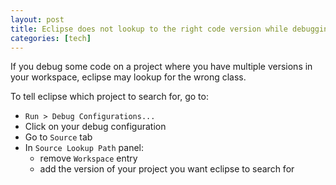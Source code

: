 ```yaml
---
layout: post
title: Eclipse does not lookup to the right code version while debugging
categories: [tech]
---
```

If you debug some code on a project where you have multiple versions in your workspace, eclipse may lookup for the wrong class.

To tell eclipse which project to search for, go to:

* `Run > Debug Configurations...`
* Click on your debug configuration
* Go to `Source` tab
* In `Source Lookup Path` panel:
  * remove `Workspace` entry
  * add the version of your project you want eclipse to search for